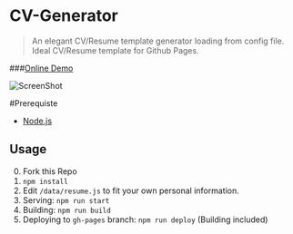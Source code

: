 # CV-Generator


> An elegant CV/Resume template generator loading from config file. Ideal CV/Resume template for Github Pages.

###[Online Demo](https://kaijun.github.io/cv-generator)

![ScreenShot](https://cloud.githubusercontent.com/assets/1693027/17946767/06a50ba2-6a4a-11e6-91c2-d6bbb0ad2bc8.png)

#Prerequiste
* [Node.js](https://nodejs.org)

## Usage
0. Fork this Repo
1. `npm install`
2. Edit `/data/resume.js` to fit your own personal information.
3. Serving:  `npm run start`
4. Building: `npm run build`
5. Deploying to `gh-pages` branch: `npm run deploy` (Building included)
